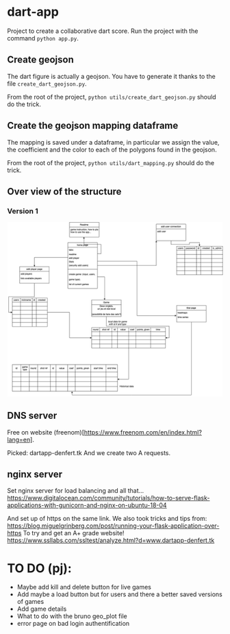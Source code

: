 # dart-app
Project to create a collaborative dart score.
Run the project with the command `python app.py`.

## Create geojson

The dart figure is actually a geojson.
You have to generate it thanks to the file `create_dart_geojson.py`.

From the root of the project, `python utils/create_dart_geojson.py` should do the trick.

## Create the geojson mapping dataframe

The mapping is saved under a dataframe, in particular we assign the value, the coefficient and the color to each of the polygons found in the geojson.

From the root of the project, `python utils/dart_mapping.py` should do the trick.

## Over view of the structure
### Version 1
![Project overview, version 1.](ressources/images/dart_project.png "Title")


## DNS server

Free on website (freenom)[https://www.freenom.com/en/index.html?lang=en].

Picked: dartapp-denfert.tk
And we create two A requests.

## nginx server
Set nginx server for load balancing and all that...
https://www.digitalocean.com/community/tutorials/how-to-serve-flask-applications-with-gunicorn-and-nginx-on-ubuntu-18-04

And set up of https on the same link.
We also took tricks and tips from:
https://blog.miguelgrinberg.com/post/running-your-flask-application-over-https
To try and get an A+ grade website! 
https://www.ssllabs.com/ssltest/analyze.html?d=www.dartapp-denfert.tk

# TO DO (pj):
- Maybe add kill and delete button for live games
- Add maybe a load button but for users and there a better saved versions of games
- Add game details
- What to do with the bruno geo_plot file
- error page on bad login authentification